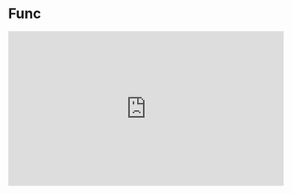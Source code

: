 ﻿# Func

<iframe width="560" height="315" src="https://www.youtube.com/embed/-nr5FgbFYpo?list=PL1DEQjXG2xnKHKNIRzI4K6oZL-KulU-Vw" frameborder="0" allowfullscreen></iframe>

